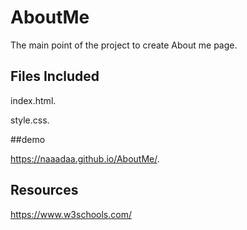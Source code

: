 # AboutMe

The main point of the project to create About me page.  


## Files Included
index.html.

style.css.

##demo 

https://naaadaa.github.io/AboutMe/.

## Resources 

https://www.w3schools.com/

